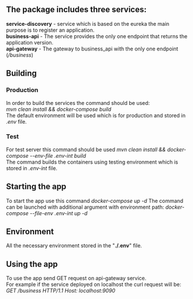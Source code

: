 ## The package includes three services:

**service-discovery** - service which is based on 
the eureka the main purpose is to register an application.<br/> 
**business-api** - The service provides the only one endpoint that 
returns the application version.<br/>
**api-gateway** - The gateway to business_api with the only one endpoint (_/business_)<br/>
## Building

### Production
In order to build the services the command should be used:<br/>
_mvn clean install && docker-compose build_ <br/>
The default environment will be used which is for production and stored in _.env_ file.

### Test
For test server this command should be used
_mvn clean install && docker-compose --env-file .env-int build_ <br/>
The command builds the containers using testing environment which is stored in _.env-int_ file.

## Starting the app
To start the app use this command 
_docker-compose up -d_
The command can be launched with additional argument with environment path:
_docker-compose --file-env .env-int up -d_ <br/>
## Environment
All the necessary environment stored in the "__./.env__" file.

## Using the app

To use the app send GET request on api-gateway service. <br/>
For example if the service deployed on localhost the curl request will be:<br/>
_GET /business HTTP/1.1
Host: localhost:9090_